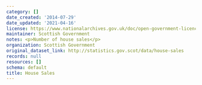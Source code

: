 ```yaml
---
category: []
date_created: '2014-07-29'
date_updated: '2021-04-16'
license: https://www.nationalarchives.gov.uk/doc/open-government-licence/version/3/
maintainer: Scottish Government
notes: <p>Number of house sales</p>
organization: Scottish Government
original_dataset_link: http://statistics.gov.scot/data/house-sales
records: null
resources: []
schema: default
title: House Sales
---
```

